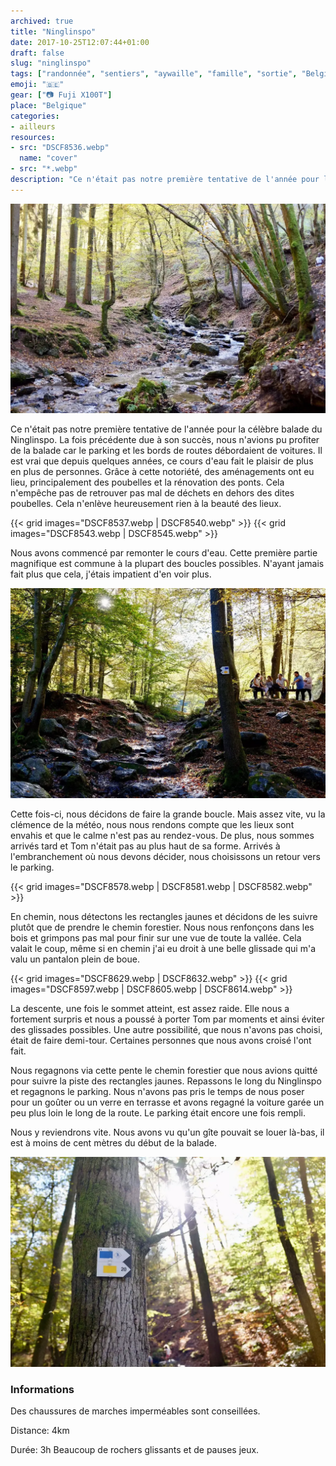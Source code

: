 ```yaml
---
archived: true
title: "Ninglinspo"
date: 2017-10-25T12:07:44+01:00
draft: false
slug: "ninglinspo"
tags: ["randonnée", "sentiers", "aywaille", "famille", "sortie", "Belgique", "foret", "nature"]
emoji: "🇧🇪"
gear: ["📷 Fuji X100T"]
place: "Belgique"
categories:
- ailleurs
resources:
- src: "DSCF8536.webp"
  name: "cover"
- src: "*.webp"
description: "Ce n'était pas notre première tentative de l'année pour la célèbre balade du Ninglinspo. La fois précédente due à son succès, nous n'avions pu profiter de la balade car le parking et les bords de routes débordaient de voitures. Il est vrai que depuis quelques années, ce cours d'eau fait le plaisir de plus en plus de personnes."
---
```


![DSCF8536.webp](DSCF8536.webp)

Ce n'était pas notre première tentative de l'année pour la célèbre balade du Ninglinspo. La fois précédente due à son succès, nous n'avions pu profiter de la balade car le parking et les bords de routes débordaient de voitures. Il est vrai que depuis quelques années, ce cours d'eau fait le plaisir de plus en plus de personnes. Grâce à cette notoriété, des aménagements ont eu lieu, principalement des poubelles et la rénovation des ponts. Cela n'empêche pas de retrouver pas mal de déchets en dehors des dites poubelles. Cela n'enlève heureusement rien à la beauté des lieux.

{{< grid images="DSCF8537.webp | DSCF8540.webp" >}}
{{< grid images="DSCF8543.webp | DSCF8545.webp" >}}

Nous avons commencé par remonter le cours d'eau. Cette première partie magnifique est commune à la plupart des boucles possibles. N'ayant jamais fait plus que cela, j'étais impatient d'en voir plus.

![DSCF8587.webp](DSCF8587.webp)

Cette fois-ci, nous décidons de faire la grande boucle. Mais assez vite, vu la clémence de la météo, nous nous rendons compte que les lieux sont envahis et que le calme n'est pas au rendez-vous. De plus, nous sommes arrivés tard et Tom n'était pas au plus haut de sa forme. Arrivés à l'embranchement où nous devons décider, nous choisissons un retour vers le parking.

{{< grid images="DSCF8578.webp | DSCF8581.webp | DSCF8582.webp" >}}

En chemin, nous détectons les rectangles jaunes et décidons de les suivre plutôt que de prendre le chemin forestier. Nous nous renfonçons dans les bois et grimpons pas mal pour finir sur une vue de toute la vallée. Cela valait le coup, même si en chemin j'ai eu droit à une belle glissade qui m'a valu un pantalon plein de boue.

{{< grid images="DSCF8629.webp | DSCF8632.webp" >}}
{{< grid images="DSCF8597.webp | DSCF8605.webp | DSCF8614.webp" >}}

La descente, une fois le sommet atteint, est assez raide. Elle nous a fortement surpris et nous a poussé à porter Tom par moments et ainsi éviter des glissades possibles. Une autre possibilité, que nous n'avons pas choisi, était de faire demi-tour. Certaines personnes que nous avons croisé l'ont fait.

Nous regagnons via cette pente le chemin forestier que nous avions quitté pour suivre la piste des rectangles jaunes. Repassons le long du Ninglinspo et regagnons le parking. Nous n'avons pas pris le temps de nous poser pour un goûter ou un verre en terrasse et avons regagné la voiture garée un peu plus loin le long de la route. Le parking était encore une fois rempli.

Nous y reviendrons vite. Nous avons vu qu'un gîte pouvait se louer là-bas, il est à moins de cent mètres du début de la balade.

![DSCF8573.webp](DSCF8573.webp)



### Informations

Des chaussures de marches imperméables sont conseillées.

Distance: 4km

Durée: 3h Beaucoup de rochers glissants et de pauses jeux.
